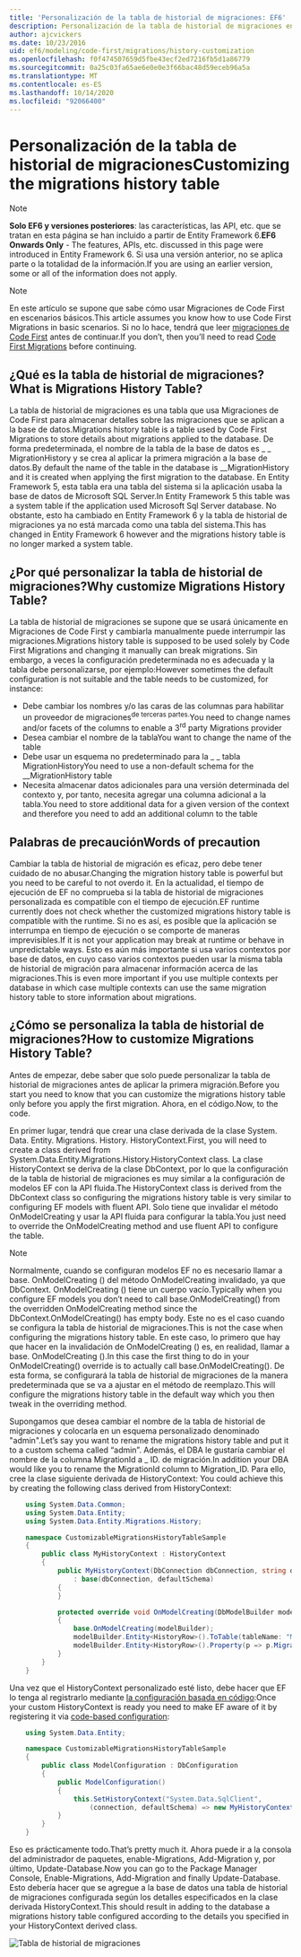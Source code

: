 ```yaml
---
title: 'Personalización de la tabla de historial de migraciones: EF6'
description: Personalización de la tabla de historial de migraciones en Entity Framework 6
author: ajcvickers
ms.date: 10/23/2016
uid: ef6/modeling/code-first/migrations/history-customization
ms.openlocfilehash: f0f474507659d5fbe43ecf2ed7216fb5d1a86779
ms.sourcegitcommit: 0a25c03fa65ae6e0e0e3f66bac48d59eceb96a5a
ms.translationtype: MT
ms.contentlocale: es-ES
ms.lasthandoff: 10/14/2020
ms.locfileid: "92066400"
---
```

# <a name="customizing-the-migrations-history-table"></a><span data-ttu-id="a554b-103">Personalización de la tabla de historial de migraciones</span><span class="sxs-lookup"><span data-stu-id="a554b-103">Customizing the migrations history table</span></span>
> [!NOTE]
> <span data-ttu-id="a554b-104">**Solo EF6 y versiones posteriores**: las características, las API, etc. que se tratan en esta página se han incluido a partir de Entity Framework 6.</span><span class="sxs-lookup"><span data-stu-id="a554b-104">**EF6 Onwards Only** - The features, APIs, etc. discussed in this page were introduced in Entity Framework 6.</span></span> <span data-ttu-id="a554b-105">Si usa una versión anterior, no se aplica parte o la totalidad de la información.</span><span class="sxs-lookup"><span data-stu-id="a554b-105">If you are using an earlier version, some or all of the information does not apply.</span></span>

> [!NOTE]
> <span data-ttu-id="a554b-106">En este artículo se supone que sabe cómo usar Migraciones de Code First en escenarios básicos.</span><span class="sxs-lookup"><span data-stu-id="a554b-106">This article assumes you know how to use Code First Migrations in basic scenarios.</span></span> <span data-ttu-id="a554b-107">Si no lo hace, tendrá que leer [migraciones de Code First](xref:ef6/modeling/code-first/migrations/index) antes de continuar.</span><span class="sxs-lookup"><span data-stu-id="a554b-107">If you don’t, then you’ll need to read [Code First Migrations](xref:ef6/modeling/code-first/migrations/index) before continuing.</span></span>

## <a name="what-is-migrations-history-table"></a><span data-ttu-id="a554b-108">¿Qué es la tabla de historial de migraciones?</span><span class="sxs-lookup"><span data-stu-id="a554b-108">What is Migrations History Table?</span></span>

<span data-ttu-id="a554b-109">La tabla de historial de migraciones es una tabla que usa Migraciones de Code First para almacenar detalles sobre las migraciones que se aplican a la base de datos.</span><span class="sxs-lookup"><span data-stu-id="a554b-109">Migrations history table is a table used by Code First Migrations to store details about migrations applied to the database.</span></span> <span data-ttu-id="a554b-110">De forma predeterminada, el nombre de la tabla de la base de datos es \_ \_ MigrationHistory y se crea al aplicar la primera migración a la base de datos.</span><span class="sxs-lookup"><span data-stu-id="a554b-110">By default the name of the table in the database is \_\_MigrationHistory and it is created when applying the first migration to the database.</span></span> <span data-ttu-id="a554b-111">En Entity Framework 5, esta tabla era una tabla del sistema si la aplicación usaba la base de datos de Microsoft SQL Server.</span><span class="sxs-lookup"><span data-stu-id="a554b-111">In Entity Framework 5 this table was a system table if the application used Microsoft Sql Server database.</span></span> <span data-ttu-id="a554b-112">No obstante, esto ha cambiado en Entity Framework 6 y la tabla de historial de migraciones ya no está marcada como una tabla del sistema.</span><span class="sxs-lookup"><span data-stu-id="a554b-112">This has changed in Entity Framework 6 however and the migrations history table is no longer marked a system table.</span></span>

## <a name="why-customize-migrations-history-table"></a><span data-ttu-id="a554b-113">¿Por qué personalizar la tabla de historial de migraciones?</span><span class="sxs-lookup"><span data-stu-id="a554b-113">Why customize Migrations History Table?</span></span>

<span data-ttu-id="a554b-114">La tabla de historial de migraciones se supone que se usará únicamente en Migraciones de Code First y cambiarla manualmente puede interrumpir las migraciones.</span><span class="sxs-lookup"><span data-stu-id="a554b-114">Migrations history table is supposed to be used solely by Code First Migrations and changing it manually can break migrations.</span></span> <span data-ttu-id="a554b-115">Sin embargo, a veces la configuración predeterminada no es adecuada y la tabla debe personalizarse, por ejemplo:</span><span class="sxs-lookup"><span data-stu-id="a554b-115">However sometimes the default configuration is not suitable and the table needs to be customized, for instance:</span></span>

-   <span data-ttu-id="a554b-116">Debe cambiar los nombres y/o las caras de las columnas para habilitar un proveedor de migraciones<sup>de terceras partes.</sup></span><span class="sxs-lookup"><span data-stu-id="a554b-116">You need to change names and/or facets of the columns to enable a 3<sup>rd</sup> party Migrations provider</span></span>
-   <span data-ttu-id="a554b-117">Desea cambiar el nombre de la tabla</span><span class="sxs-lookup"><span data-stu-id="a554b-117">You want to change the name of the table</span></span>
-   <span data-ttu-id="a554b-118">Debe usar un esquema no predeterminado para la \_ \_ tabla MigrationHistory</span><span class="sxs-lookup"><span data-stu-id="a554b-118">You need to use a non-default schema for the \_\_MigrationHistory table</span></span>
-   <span data-ttu-id="a554b-119">Necesita almacenar datos adicionales para una versión determinada del contexto y, por tanto, necesita agregar una columna adicional a la tabla.</span><span class="sxs-lookup"><span data-stu-id="a554b-119">You need to store additional data for a given version of the context and therefore you need to add an additional column to the table</span></span>

## <a name="words-of-precaution"></a><span data-ttu-id="a554b-120">Palabras de precaución</span><span class="sxs-lookup"><span data-stu-id="a554b-120">Words of precaution</span></span>

<span data-ttu-id="a554b-121">Cambiar la tabla de historial de migración es eficaz, pero debe tener cuidado de no abusar.</span><span class="sxs-lookup"><span data-stu-id="a554b-121">Changing the migration history table is powerful but you need to be careful to not overdo it.</span></span> <span data-ttu-id="a554b-122">En la actualidad, el tiempo de ejecución de EF no comprueba si la tabla de historial de migraciones personalizada es compatible con el tiempo de ejecución.</span><span class="sxs-lookup"><span data-stu-id="a554b-122">EF runtime currently does not check whether the customized migrations history table is compatible with the runtime.</span></span> <span data-ttu-id="a554b-123">Si no es así, es posible que la aplicación se interrumpa en tiempo de ejecución o se comporte de maneras imprevisibles.</span><span class="sxs-lookup"><span data-stu-id="a554b-123">If it is not your application may break at runtime or behave in unpredictable ways.</span></span> <span data-ttu-id="a554b-124">Esto es aún más importante si usa varios contextos por base de datos, en cuyo caso varios contextos pueden usar la misma tabla de historial de migración para almacenar información acerca de las migraciones.</span><span class="sxs-lookup"><span data-stu-id="a554b-124">This is even more important if you use multiple contexts per database in which case multiple contexts can use the same migration history table to store information about migrations.</span></span>

## <a name="how-to-customize-migrations-history-table"></a><span data-ttu-id="a554b-125">¿Cómo se personaliza la tabla de historial de migraciones?</span><span class="sxs-lookup"><span data-stu-id="a554b-125">How to customize Migrations History Table?</span></span>

<span data-ttu-id="a554b-126">Antes de empezar, debe saber que solo puede personalizar la tabla de historial de migraciones antes de aplicar la primera migración.</span><span class="sxs-lookup"><span data-stu-id="a554b-126">Before you start you need to know that you can customize the migrations history table only before you apply the first migration.</span></span> <span data-ttu-id="a554b-127">Ahora, en el código.</span><span class="sxs-lookup"><span data-stu-id="a554b-127">Now, to the code.</span></span>

<span data-ttu-id="a554b-128">En primer lugar, tendrá que crear una clase derivada de la clase System. Data. Entity. Migrations. History. HistoryContext.</span><span class="sxs-lookup"><span data-stu-id="a554b-128">First, you will need to create a class derived from System.Data.Entity.Migrations.History.HistoryContext class.</span></span> <span data-ttu-id="a554b-129">La clase HistoryContext se deriva de la clase DbContext, por lo que la configuración de la tabla de historial de migraciones es muy similar a la configuración de modelos EF con la API fluida.</span><span class="sxs-lookup"><span data-stu-id="a554b-129">The HistoryContext class is derived from the DbContext class so configuring the migrations history table is very similar to configuring EF models with fluent API.</span></span> <span data-ttu-id="a554b-130">Solo tiene que invalidar el método OnModelCreating y usar la API fluida para configurar la tabla.</span><span class="sxs-lookup"><span data-stu-id="a554b-130">You just need to override the OnModelCreating method and use fluent API to configure the table.</span></span>

>[!NOTE]
> <span data-ttu-id="a554b-131">Normalmente, cuando se configuran modelos EF no es necesario llamar a base. OnModelCreating () del método OnModelCreating invalidado, ya que DbContext. OnModelCreating () tiene un cuerpo vacío.</span><span class="sxs-lookup"><span data-stu-id="a554b-131">Typically when you configure EF models you don’t need to call base.OnModelCreating() from the overridden OnModelCreating method since the DbContext.OnModelCreating() has empty body.</span></span> <span data-ttu-id="a554b-132">Este no es el caso cuando se configura la tabla de historial de migraciones.</span><span class="sxs-lookup"><span data-stu-id="a554b-132">This is not the case when configuring the migrations history table.</span></span> <span data-ttu-id="a554b-133">En este caso, lo primero que hay que hacer en la invalidación de OnModelCreating () es, en realidad, llamar a base. OnModelCreating ().</span><span class="sxs-lookup"><span data-stu-id="a554b-133">In this case the first thing to do in your OnModelCreating() override is to actually call base.OnModelCreating().</span></span> <span data-ttu-id="a554b-134">De esta forma, se configurará la tabla de historial de migraciones de la manera predeterminada que se va a ajustar en el método de reemplazo.</span><span class="sxs-lookup"><span data-stu-id="a554b-134">This will configure the migrations history table in the default way which you then tweak in the overriding method.</span></span>

<span data-ttu-id="a554b-135">Supongamos que desea cambiar el nombre de la tabla de historial de migraciones y colocarla en un esquema personalizado denominado "admin".</span><span class="sxs-lookup"><span data-stu-id="a554b-135">Let’s say you want to rename the migrations history table and put it to a custom schema called “admin”.</span></span> <span data-ttu-id="a554b-136">Además, el DBA le gustaría cambiar el nombre de la columna MigrationId a \_ ID. de migración.</span><span class="sxs-lookup"><span data-stu-id="a554b-136">In addition your DBA would like you to rename the MigrationId column to Migration\_ID.</span></span> <span data-ttu-id="a554b-137">Para ello, cree la clase siguiente derivada de HistoryContext:</span><span class="sxs-lookup"><span data-stu-id="a554b-137"> You could achieve this by creating the following class derived from HistoryContext:</span></span>

``` csharp
    using System.Data.Common;
    using System.Data.Entity;
    using System.Data.Entity.Migrations.History;

    namespace CustomizableMigrationsHistoryTableSample
    {
        public class MyHistoryContext : HistoryContext
        {
            public MyHistoryContext(DbConnection dbConnection, string defaultSchema)
                : base(dbConnection, defaultSchema)
            {
            }

            protected override void OnModelCreating(DbModelBuilder modelBuilder)
            {
                base.OnModelCreating(modelBuilder);
                modelBuilder.Entity<HistoryRow>().ToTable(tableName: "MigrationHistory", schemaName: "admin");
                modelBuilder.Entity<HistoryRow>().Property(p => p.MigrationId).HasColumnName("Migration_ID");
            }
        }
    }
```

<span data-ttu-id="a554b-138">Una vez que el HistoryContext personalizado esté listo, debe hacer que EF lo tenga al registrarlo mediante [la configuración basada en código](https://msdn.com/data/jj680699):</span><span class="sxs-lookup"><span data-stu-id="a554b-138">Once your custom HistoryContext is ready you need to make EF aware of it by registering it via [code-based configuration](https://msdn.com/data/jj680699):</span></span>

``` csharp
    using System.Data.Entity;

    namespace CustomizableMigrationsHistoryTableSample
    {
        public class ModelConfiguration : DbConfiguration
        {
            public ModelConfiguration()
            {
                this.SetHistoryContext("System.Data.SqlClient",
                    (connection, defaultSchema) => new MyHistoryContext(connection, defaultSchema));
            }
        }
    }
```

<span data-ttu-id="a554b-139">Eso es prácticamente todo.</span><span class="sxs-lookup"><span data-stu-id="a554b-139">That’s pretty much it.</span></span> <span data-ttu-id="a554b-140">Ahora puede ir a la consola del administrador de paquetes, enable-Migrations, Add-Migration y, por último, Update-Database.</span><span class="sxs-lookup"><span data-stu-id="a554b-140">Now you can go to the Package Manager Console, Enable-Migrations, Add-Migration and finally Update-Database.</span></span> <span data-ttu-id="a554b-141">Esto debería hacer que se agregue a la base de datos una tabla de historial de migraciones configurada según los detalles especificados en la clase derivada HistoryContext.</span><span class="sxs-lookup"><span data-stu-id="a554b-141">This should result in adding to the database a migrations history table configured according to the details you specified in your HistoryContext derived class.</span></span>

![Tabla de historial de migraciones](~/ef6/media/database.png)
